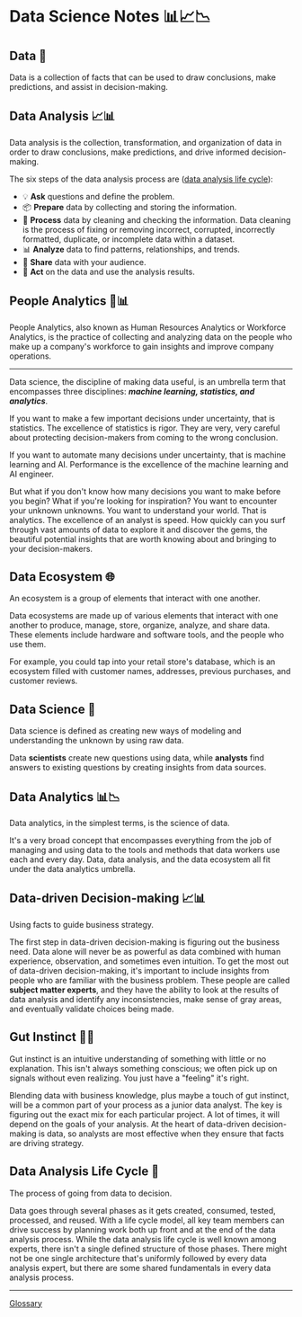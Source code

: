 # Data Science Notes 📊📈📉

## Data 📂
Data is a collection of facts that can be used to draw conclusions, make predictions, and assist in decision-making.

## Data Analysis 📈📊
Data analysis is the collection, transformation, and organization of data in order to draw conclusions, make predictions, and drive informed decision-making.

The six steps of the data analysis process are ([data analysis life cycle](https://github.com/ksgr5566/Google-Data-Analytics/blob/main/1-Foundations:%20Data%2C%20Data%2C%20Everywhere/Week1-Introducing%20Data%20Analytics.md#data-analysis-life-cycle)):
- 💡 **Ask** questions and define the problem.
- 📦 **Prepare** data by collecting and storing the information.
- 🧹 **Process** data by cleaning and checking the information. Data cleaning is the process of fixing or removing incorrect, corrupted, incorrectly formatted, duplicate, or incomplete data within a dataset.
- 📊 **Analyze** data to find patterns, relationships, and trends.
- 📢 **Share** data with your audience.
- 🚀 **Act** on the data and use the analysis results.

## People Analytics 👥📊
People Analytics, also known as Human Resources Analytics or Workforce Analytics, is the practice of collecting and analyzing data on the people who make up a company's workforce to gain insights and improve company operations.

---

Data science, the discipline of making data useful, is an umbrella term that encompasses three disciplines: ***machine learning, statistics, and analytics***.

If you want to make a few important decisions under uncertainty, that is statistics. The excellence of statistics is rigor. They are very, very careful about protecting decision-makers from coming to the wrong conclusion.

If you want to automate many decisions under uncertainty, that is machine learning and AI. Performance is the excellence of the machine learning and AI engineer.

But what if you don't know how many decisions you want to make before you begin? What if you're looking for inspiration? You want to encounter your unknown unknowns. You want to understand your world. That is analytics. The excellence of an analyst is speed. How quickly can you surf through vast amounts of data to explore it and discover the gems, the beautiful potential insights that are worth knowing about and bringing to your decision-makers.

## Data Ecosystem 🌐
An ecosystem is a group of elements that interact with one another.

Data ecosystems are made up of various elements that interact with one another to produce, manage, store, organize, analyze, and share data. These elements include hardware and software tools, and the people who use them.

For example, you could tap into your retail store's database, which is an ecosystem filled with customer names, addresses, previous purchases, and customer reviews.

## Data Science 🧪
Data science is defined as creating new ways of modeling and understanding the unknown by using raw data.

Data **scientists** create new questions using data, while **analysts** find answers to existing questions by creating insights from data sources.

## Data Analytics 📊📉
Data analytics, in the simplest terms, is the science of data.

It's a very broad concept that encompasses everything from the job of managing and using data to the tools and methods that data workers use each and every day. Data, data analysis, and the data ecosystem all fit under the data analytics umbrella.

## Data-driven Decision-making 📈📊
Using facts to guide business strategy.

The first step in data-driven decision-making is figuring out the business need. Data alone will never be as powerful as data combined with human experience, observation, and sometimes even intuition. To get the most out of data-driven decision-making, it's important to include insights from people who are familiar with the business problem. These people are called **subject matter experts**, and they have the ability to look at the results of data analysis and identify any inconsistencies, make sense of gray areas, and eventually validate choices being made.

## Gut Instinct 🤔🤓
Gut instinct is an intuitive understanding of something with little or no explanation. This isn't always something conscious; we often pick up on signals without even realizing. You just have a "feeling" it's right.

Blending data with business knowledge, plus maybe a touch of gut instinct, will be a common part of your process as a junior data analyst. The key is figuring out the exact mix for each particular project. A lot of times, it will depend on the goals of your analysis. At the heart of data-driven decision-making is data, so analysts are most effective when they ensure that facts are driving strategy.

## Data Analysis Life Cycle 🔄
The process of going from data to decision.

Data goes through several phases as it gets created, consumed, tested, processed, and reused. With a life cycle model, all key team members can drive success by planning work both up front and at the end of the data analysis process. While the data analysis life cycle is well known among experts, there isn't a single defined structure of those phases. There might not be one single architecture that's uniformly followed by every data analysis expert, but there are some shared fundamentals in every data analysis process.

---

[Glossary](https://docs.google.com/document/d/1yd3IZr2VupqaTPyjrlauxDLj4MsDHl9r9J3wmNf11mE/template/preview)
